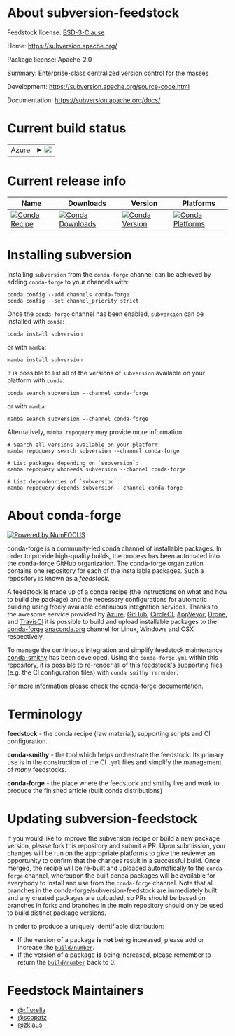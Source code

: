 About subversion-feedstock
==========================

Feedstock license: [BSD-3-Clause](https://github.com/conda-forge/subversion-feedstock/blob/main/LICENSE.txt)

Home: https://subversion.apache.org/

Package license: Apache-2.0

Summary: Enterprise-class centralized version control for the masses

Development: https://subversion.apache.org/source-code.html

Documentation: https://subversion.apache.org/docs/

Current build status
====================


<table>
    
  <tr>
    <td>Azure</td>
    <td>
      <details>
        <summary>
          <a href="https://dev.azure.com/conda-forge/feedstock-builds/_build/latest?definitionId=9919&branchName=main">
            <img src="https://dev.azure.com/conda-forge/feedstock-builds/_apis/build/status/subversion-feedstock?branchName=main">
          </a>
        </summary>
        <table>
          <thead><tr><th>Variant</th><th>Status</th></tr></thead>
          <tbody><tr>
              <td>linux_64</td>
              <td>
                <a href="https://dev.azure.com/conda-forge/feedstock-builds/_build/latest?definitionId=9919&branchName=main">
                  <img src="https://dev.azure.com/conda-forge/feedstock-builds/_apis/build/status/subversion-feedstock?branchName=main&jobName=linux&configuration=linux%20linux_64_" alt="variant">
                </a>
              </td>
            </tr><tr>
              <td>linux_aarch64</td>
              <td>
                <a href="https://dev.azure.com/conda-forge/feedstock-builds/_build/latest?definitionId=9919&branchName=main">
                  <img src="https://dev.azure.com/conda-forge/feedstock-builds/_apis/build/status/subversion-feedstock?branchName=main&jobName=linux&configuration=linux%20linux_aarch64_" alt="variant">
                </a>
              </td>
            </tr><tr>
              <td>osx_64</td>
              <td>
                <a href="https://dev.azure.com/conda-forge/feedstock-builds/_build/latest?definitionId=9919&branchName=main">
                  <img src="https://dev.azure.com/conda-forge/feedstock-builds/_apis/build/status/subversion-feedstock?branchName=main&jobName=osx&configuration=osx%20osx_64_" alt="variant">
                </a>
              </td>
            </tr><tr>
              <td>osx_arm64</td>
              <td>
                <a href="https://dev.azure.com/conda-forge/feedstock-builds/_build/latest?definitionId=9919&branchName=main">
                  <img src="https://dev.azure.com/conda-forge/feedstock-builds/_apis/build/status/subversion-feedstock?branchName=main&jobName=osx&configuration=osx%20osx_arm64_" alt="variant">
                </a>
              </td>
            </tr>
          </tbody>
        </table>
      </details>
    </td>
  </tr>
</table>

Current release info
====================

| Name | Downloads | Version | Platforms |
| --- | --- | --- | --- |
| [![Conda Recipe](https://img.shields.io/badge/recipe-subversion-green.svg)](https://anaconda.org/conda-forge/subversion) | [![Conda Downloads](https://img.shields.io/conda/dn/conda-forge/subversion.svg)](https://anaconda.org/conda-forge/subversion) | [![Conda Version](https://img.shields.io/conda/vn/conda-forge/subversion.svg)](https://anaconda.org/conda-forge/subversion) | [![Conda Platforms](https://img.shields.io/conda/pn/conda-forge/subversion.svg)](https://anaconda.org/conda-forge/subversion) |

Installing subversion
=====================

Installing `subversion` from the `conda-forge` channel can be achieved by adding `conda-forge` to your channels with:

```
conda config --add channels conda-forge
conda config --set channel_priority strict
```

Once the `conda-forge` channel has been enabled, `subversion` can be installed with `conda`:

```
conda install subversion
```

or with `mamba`:

```
mamba install subversion
```

It is possible to list all of the versions of `subversion` available on your platform with `conda`:

```
conda search subversion --channel conda-forge
```

or with `mamba`:

```
mamba search subversion --channel conda-forge
```

Alternatively, `mamba repoquery` may provide more information:

```
# Search all versions available on your platform:
mamba repoquery search subversion --channel conda-forge

# List packages depending on `subversion`:
mamba repoquery whoneeds subversion --channel conda-forge

# List dependencies of `subversion`:
mamba repoquery depends subversion --channel conda-forge
```


About conda-forge
=================

[![Powered by
NumFOCUS](https://img.shields.io/badge/powered%20by-NumFOCUS-orange.svg?style=flat&colorA=E1523D&colorB=007D8A)](https://numfocus.org)

conda-forge is a community-led conda channel of installable packages.
In order to provide high-quality builds, the process has been automated into the
conda-forge GitHub organization. The conda-forge organization contains one repository
for each of the installable packages. Such a repository is known as a *feedstock*.

A feedstock is made up of a conda recipe (the instructions on what and how to build
the package) and the necessary configurations for automatic building using freely
available continuous integration services. Thanks to the awesome service provided by
[Azure](https://azure.microsoft.com/en-us/services/devops/), [GitHub](https://github.com/),
[CircleCI](https://circleci.com/), [AppVeyor](https://www.appveyor.com/),
[Drone](https://cloud.drone.io/welcome), and [TravisCI](https://travis-ci.com/)
it is possible to build and upload installable packages to the
[conda-forge](https://anaconda.org/conda-forge) [anaconda.org](https://anaconda.org/)
channel for Linux, Windows and OSX respectively.

To manage the continuous integration and simplify feedstock maintenance
[conda-smithy](https://github.com/conda-forge/conda-smithy) has been developed.
Using the ``conda-forge.yml`` within this repository, it is possible to re-render all of
this feedstock's supporting files (e.g. the CI configuration files) with ``conda smithy rerender``.

For more information please check the [conda-forge documentation](https://conda-forge.org/docs/).

Terminology
===========

**feedstock** - the conda recipe (raw material), supporting scripts and CI configuration.

**conda-smithy** - the tool which helps orchestrate the feedstock.
                   Its primary use is in the construction of the CI ``.yml`` files
                   and simplify the management of *many* feedstocks.

**conda-forge** - the place where the feedstock and smithy live and work to
                  produce the finished article (built conda distributions)


Updating subversion-feedstock
=============================

If you would like to improve the subversion recipe or build a new
package version, please fork this repository and submit a PR. Upon submission,
your changes will be run on the appropriate platforms to give the reviewer an
opportunity to confirm that the changes result in a successful build. Once
merged, the recipe will be re-built and uploaded automatically to the
`conda-forge` channel, whereupon the built conda packages will be available for
everybody to install and use from the `conda-forge` channel.
Note that all branches in the conda-forge/subversion-feedstock are
immediately built and any created packages are uploaded, so PRs should be based
on branches in forks and branches in the main repository should only be used to
build distinct package versions.

In order to produce a uniquely identifiable distribution:
 * If the version of a package **is not** being increased, please add or increase
   the [``build/number``](https://docs.conda.io/projects/conda-build/en/latest/resources/define-metadata.html#build-number-and-string).
 * If the version of a package **is** being increased, please remember to return
   the [``build/number``](https://docs.conda.io/projects/conda-build/en/latest/resources/define-metadata.html#build-number-and-string)
   back to 0.

Feedstock Maintainers
=====================

* [@rfiorella](https://github.com/rfiorella/)
* [@scopatz](https://github.com/scopatz/)
* [@zklaus](https://github.com/zklaus/)

